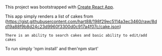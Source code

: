 This project was bootstrapped with [Create React App](https://github.com/facebookincubator/create-react-app).


This app simply renders a list of cakes from (https://gist.githubusercontent.com/hart88/198f29ec5114a3ec3460/raw/8dd19a88f9b8d24c23d9960f3300d0c917a4f07c/cake.json)

    There is an ability to search cakes and basic ability to edit/add cakes

 To run simply 'npm install' and then'npm start'
 
 
